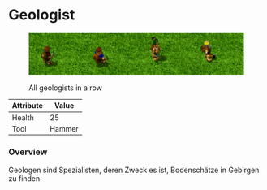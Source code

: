 # Geologist

<figure><img src="../.gitbook/assets/Geolineup.png" alt=""><figcaption><p>All geologists in a row</p></figcaption></figure>

| Attribute | Value  |
| --------- | ------ |
| Health    | 25     |
| Tool      | Hammer |

### Overview

Geologen sind Spezialisten, deren Zweck es ist, Bodenschätze in Gebirgen zu finden.
